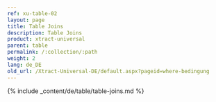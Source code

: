 ```yaml
---
ref: xu-table-02
layout: page
title: Table Joins
description: Table Joins
product: xtract-universal
parent: table
permalink: /:collection/:path
weight: 2
lang: de_DE
old_url: /Xtract-Universal-DE/default.aspx?pageid=where-bedingung
---
```


{% include _content/de/table/table-joins.md  %}


 
 
  
